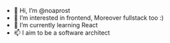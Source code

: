 - 👋 Hi, I’m @noaprost
- 👀 I’m interested in frontend, Moreover fullstack too :)
- 🌱 I’m currently learning React
- 📫 I aim to be a software architect

<!---
noaprost/noaprost is a ✨ special ✨ repository because its `README.md` (this file) appears on your GitHub profile.
You can click the Preview link to take a look at your changes.
--->
